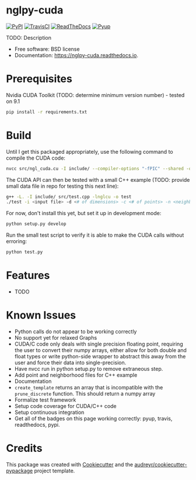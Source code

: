 # nglpy-cuda
[![PyPI](https://img.shields.io/pypi/v/nglpy_cuda.svg)](https://pypi.python.org/pypi/nglpy_cuda)
[![TravisCI](https://img.shields.io/travis/maljovec/nglpy_cuda.svg)](https://travis-ci.org/maljovec/nglpy_cuda)
[![ReadTheDocs](https://readthedocs.org/projects/nglpy-cuda/badge/?version=latest)](https://nglpy-cuda.readthedocs.io/en/latest/?badge=latest)
[![Pyup](https://pyup.io/repos/github/maljovec/nglpy_cuda/shield.svg)](https://pyup.io/repos/github/maljovec/nglpy_cuda/)

TODO: Description

* Free software: BSD license
* Documentation: https://nglpy-cuda.readthedocs.io.

# Prerequisites

Nvidia CUDA Toolkit (TODO: determine minimum version number) - tested on 9.1

```bash
pip install -r requirements.txt
```

# Build

Until I get this packaged appropriately, use the following command to compile the CUDA code:
```bash
nvcc src/ngl_cuda.cu -I include/ --compiler-options "-fPIC" --shared -o libnglcu.so
```

The CUDA API can then be tested with a small C++ example (TODO: provide small data file in repo for testing this next line):
```bash
g++ -L. -I include/ src/test.cpp -lnglcu -o test
./test -i <input file> -d <# of dimensions> -c <# of points> -n <neighbor edge file> -k <k neighbors to prune> -b <beta parameter> -p <shape descriptor> -s <discretization steps>
```

For now, don't install this yet, but set it up in development mode:
```bash
python setup.py develop
```

Run the small test script to verify it is able to make the CUDA calls without erroring:
```bash
python test.py
```

# Features

* TODO

# Known Issues
* Python calls do not appear to be working correctly
* No support yet for relaxed Graphs
* CUDA/C code only deals with single precision floating point, requiring the user to convert their numpy arrays, either allow for both double and float types or write python-side wrapper to abstract this away from the user and force their data into single-precision.
* Have nvcc run in python setup.py to remove extraneous step.
* Add point and neighborhood files for C++ example
* Documentation
* ```create_template``` returns an array that is incompatible with the ```prune_discrete``` function. This should return a numpy array
* Formalize test framework
* Setup code coverage for CUDA/C++ code
* Setup continuous integration
* Get all of the badges on this page working correctly: pyup, travis, readthedocs, pypi.

# Credits

This package was created with [Cookiecutter](https://github.com/audreyr/cookiecutter) and the [audreyr/cookiecutter-pypackage](https://github.com/audreyr/cookiecutter-pypackage) project template.
